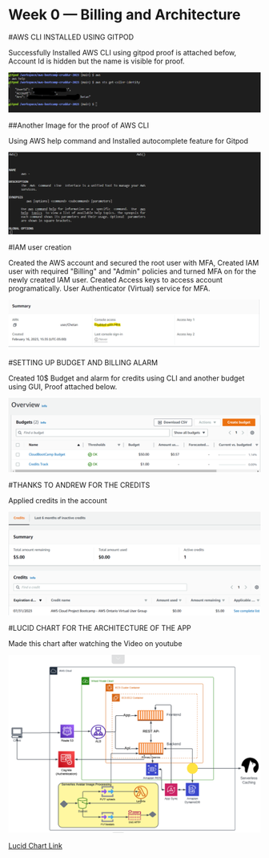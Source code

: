 # Week 0 — Billing and Architecture
#AWS CLI INSTALLED USING GITPOD

Successfully Installed AWS CLI using gitpod proof is attached befow, Account Id is hidden but the name is visible for proof.


![Aws cli Image](assets/aws%20creds%20.png)

##Another Image for the proof of AWS CLI

Using AWS help command and Installed autocomplete feature for Gitpod

![AWS help command](assets/CLI%20install%20proof.png)



#IAM user creation

Created the AWS account and secured the root user with MFA, Created IAM user with required "Billing" and "Admin" policies and turned MFA on for the newly created IAM user. Created Access keys to access account programatically.
User Authenticator (Virtual) service for MFA.

![IAM User with MFA](assets/MFA%20enabled.png)

#SETTING UP BUDGET AND BILLING ALARM 

Created 10$ Budget and alarm for credits using CLI and another budget using GUI, Proof attached below.

![Budget](assets/Budget%20with%20credit%20spent.png)

#THANKS TO ANDREW FOR THE CREDITS

Applied credits in the account

![Crediits](assets/Applied%20credits.png)

#LUCID CHART FOR THE ARCHITECTURE OF THE APP

Made this chart after watching the Video on youtube

![Lucid chart](assets/LUCID%20diagram.png)

[Lucid Chart Link](https://lucid.app/lucidchart/d2ea535c-e27e-43c7-869b-4eed08de212d/edit?view_items=ed.xAJ5mzVJN&invitationId=inv_f78cf69b-eeb3-44fa-97ab-a504a9ecc02a)



